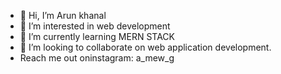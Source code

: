 - 👋 Hi, I’m Arun khanal
- 👀 I’m interested in web development
- 🌱 I’m currently learning MERN STACK
- 💞️ I’m looking to collaborate on web application development.
- Reach me out oninstagram: a_mew_g

<!---
arunislive/arunislive is a ✨ special ✨ repository because its `README.md` (this file) appears on your GitHub profile.
You can click the Preview link to take a look at your changes.
--->

